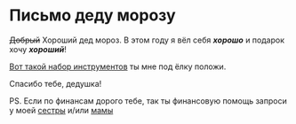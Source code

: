 # Письмо деду морозу

~~Добрый~~ Хороший дед мороз. В этом году я вёл себя __*хорошо*__ и подарок хочу __*хороший*__!

<a href="https://m.vseinstrumenti.ru/ruchnoy-instrument/nabory/avtomobilnyj/inforce/136-predmetov-1-2-dyujma-i-1-4-dyujma-06-07-17-/">Вот такой набор инструментов</a> ты мне под ёлку положи.

Спасибо тебе, дедушка!

PS. Если по финансам дорого тебе, так ты финансовую помощь запроси у моей <a href="https://api.whatsapp.com/send?phone=79158005249">сестры</a> и/или <a href="https://api.whatsapp.com/send?phone=79803364691">мамы</a>
